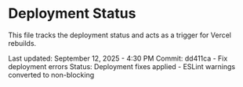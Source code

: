 # Deployment Status

This file tracks the deployment status and acts as a trigger for Vercel rebuilds.

Last updated: September 12, 2025 - 4:30 PM
Commit: dd411ca - Fix deployment errors
Status: Deployment fixes applied - ESLint warnings converted to non-blocking